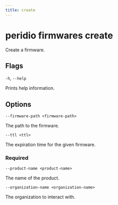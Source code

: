 ```yaml
---
title: create
---
```


# peridio firmwares create

Create a firmware.

## Flags

`-h`, `--help`

Prints help information.

## Options

`--firmware-path <firmware-path>`

The path to the firmware.

`--ttl <ttl>`

The expiration time for the given firmware.

### Required

`--product-name <product-name>`

The name of the product.

`--organization-name <organization-name>`

The organization to interact with.

